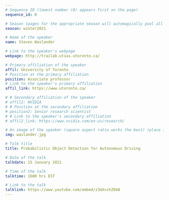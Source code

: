 ```yaml
---
# Sequence ID (lowest number (0) appears first on the page)
sequence_id: 0

# Season (pages for the appropriate season will automagically pool all speakers that gave a talk in the season)
season: winter2021

# Name of the speaker
name: Steven Waslander

# Link to the speaker's webpage
webpage: http://trailab.utias.utoronto.ca/

# Primary affiliation of the speaker
affil: University of Toronto
# Position at the primary affiliation
position: Associate professor
# Link to the speaker's primary affiliation
affil_link: https://www.utoronto.ca/

# # Secondary affiliation of the speaker
# affil2: NVIDIA
# # Position at the secondary affiliation
# position2: Senior research scientist
# # Link to the speaker's secondary affiliation
# affil2_link: https://www.nvidia.com/en-us/research/

# An image of the speaker (square aspect ratio works the best) (place in the `assets/img/speakers` directory)
img: waslander.jpg

# Talk title
title: Probabilistic Object Detection for Autonomous Driving

# Date of the talk
talkdate: 15 January 2021

# Time of the talk
talktime: 1600 hrs EST

# Link to the talk
talklink: https://www.youtube.com/embed/z3mXvchZ048
---
```


<!-- Whatever you write below will be disregarded -->
